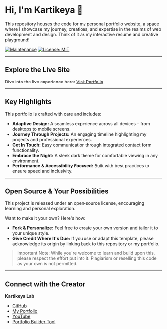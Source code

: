 # Hi, I'm Kartikeya 🌺 

This repository houses the code for my personal portfolio website, a space where I showcase my journey, creations, and expertise in the realms of web development and design. Think of it as my interactive resume and creative playground!

[![Maintenance](https://img.shields.io/badge/Maintained%3F-yes-green.svg)](https://github.com/KartikeyaLab/portfolio-builder/graphs/commit-activity)
[![License: MIT](https://img.shields.io/badge/License-MIT-yellow.svg)](https://opensource.org/licenses/MIT)

---

## Explore the Live Site

Dive into the live experience here: [Visit Portfolio](http://kartikeyalab.github.io/kartikeya)

---

## Key Highlights

This portfolio is crafted with care and includes:

* **Adaptive Design:** A seamless experience across all devices – from desktops to mobile screens.
* **Journey Through Projects:** An engaging timeline highlighting my projects and professional experiences.
* **Get In Touch:** Easy communication through integrated contact form functionality.
* **Embrace the Night:** A sleek dark theme for comfortable viewing in any environment.
* **Performance & Accessibility Focused:** Built with best practices to ensure speed and inclusivity.

---

## Open Source & Your Possibilities

This project is released under an open-source license, encouraging learning and personal exploration.

Want to make it your own? Here's how:

* **Fork & Personalize:** Feel free to create your own version and tailor it to your unique style.
* **Give Credit Where It's Due:** If you use or adapt this template, please acknowledge its origin by linking back to this repository or my portfolio.

> Important Note: While you're welcome to learn and build upon this, please respect the effort put into it. Plagiarism or reselling this code as your own is not permitted.

---

## Connect with the Creator

**Kartikeya Lab**

* [GitHub](https://github.com/kartikeyalab)
* [My Portfolio](http://kartikeyalab.github.io/kartikeya)
* [YouTube](https://www.youtube.com/@clever-ways)
* [Portfolio Builder Tool](https://kartikeyalab.github.io/PortfolioBuilder/)
